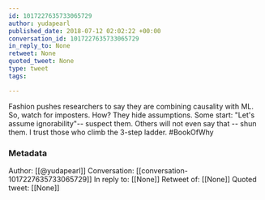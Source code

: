 ```yaml
---
id: 1017227635733065729
author: yudapearl
published_date: 2018-07-12 02:02:22 +00:00
conversation_id: 1017227635733065729
in_reply_to: None
retweet: None
quoted_tweet: None
type: tweet
tags:

---
```


Fashion pushes researchers to say they are combining causality with ML. So, watch for imposters. How? They hide assumptions. Some start: "Let's assume ignorability"-- suspect them. Others will not even say that -- shun them. 
I trust those who climb the 3-step ladder. #BookOfWhy

### Metadata

Author: [[@yudapearl]]
Conversation: [[conversation-1017227635733065729]]
In reply to: [[None]]
Retweet of: [[None]]
Quoted tweet: [[None]]
